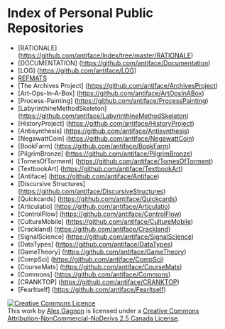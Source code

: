 Index of Personal Public Repositories
=====================================

* [RATIONALE] (https://github.com/antiface/Index/tree/master/RATIONALE)
* [DOCUMENTATION] (https://github.com/antiface/Documentation)
* [LOG] (https://github.com/antiface/LOG)
* [REFMATS](https://github.com/antiface/Refmats)
* [The Archives Project] (https://github.com/antiface/ArchivesProject)
* [Art-Ops-In-A-Box] (https://github.com/antiface/ArtOpsInABox)
* [Process-Painting] (https://github.com/antiface/ProcessPainting)
* [LabyrinthineMethodSkeleton] (https://github.com/antiface/LabyrinthineMethodSkeleton)
* [HistoryProject] (https://github.com/antiface/HistoryProject)
* [Antisynthesis] (https://github.com/antiface/Antisynthesis)
* [NegawattCoin] (https://github.com/antiface/NegawattCoin)
* [BookFarm] (https://github.com/antiface/BookFarm)
* [PilgrimBronze] (https://github.com/antiface/PilgrimBronze)
* [TomesOfTorment] (https://github.com/antiface/TomesOfTorment)
* [TextbookArt] (https://github.com/antiface/TextbookArt)
* [Antiface] (https://github.com/antiface/Antiface)
* [Discursive Structures] (https://github.com/antiface/DiscursiveStructures)
* [Quickcards] (https://github.com/antiface/Quickcards)
* [Articulatio] (https://github.com/antiface/Articulatio)
* [ControlFlow] (https://github.com/antiface/ControlFlow)
* [CultureMobile] (https://github.com/antiface/CultureMobile)
* [Crackland] (https://github.com/antiface/Crackland)
* [SignalScience] (https://github.com/antiface/SignalScience)
* [DataTypes] (https://github.com/antiface/DataTypes)
* [GameTheory] (https://github.com/antiface/GameTheory)
* [CompSci] (https://github.com/antiface/CompSci)
* [CourseMats] (https://github.com/antiface/CourseMats)
* [Commons] (https://github.com/antiface/Commons)
* [CRANKTOP] (https://github.com/antiface/CRANKTOP)
* [FearItself] (https://github.com/antiface/FearItself)


<a rel="license" href="http://creativecommons.org/licenses/by-nc-nd/2.5/ca/deed.en_GB"><img alt="Creative Commons Licence" style="border-width:0" src="http://i.creativecommons.org/l/by-nc-nd/2.5/ca/80x15.png" /></a><br />This work by <a xmlns:cc="http://creativecommons.org/ns#" href="http://alexgagnon.com" property="cc:attributionName" rel="cc:attributionURL">Alex Gagnon</a> is licensed under a <a rel="license" href="http://creativecommons.org/licenses/by-nc-nd/2.5/ca/deed.en_GB">Creative Commons Attribution-NonCommercial-NoDerivs 2.5 Canada License</a>.
